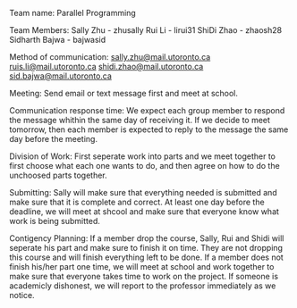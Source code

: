 Team name: Parallel Programming

Team Members:
Sally Zhu - zhusally
Rui Li - lirui31
ShiDi Zhao - zhaosh28
Sidharth Bajwa - bajwasid


Method of communication:
sally.zhu@mail.utoronto.ca
ruis.li@mail.utoronto.ca
shidi.zhao@mail.utoronto.ca
sid.bajwa@mail.utoronto.ca

Meeting:
Send email or text message first and meet at school.

Communication response time:
We expect each group member to respond the message whithin the same day of receiving it.
If we decide to meet tomorrow, then each member is expected to reply to the message the
same day before the meeting.

Division of Work:
First seperate work into parts and we meet together to first choose what each one wants to do,
and then agree on how to do the unchoosed parts together.

Submitting:
Sally will make sure that everything needed is submitted and make sure that it is complete and correct.
At least one day before the deadline, we will meet at shcool and make sure that everyone know what work is
being submitted.


Contigency Planning:
If a member drop the course, Sally, Rui and Shidi will seperate his part and make sure to finish it on time.
They are not dropping this course and will finish everything left to be done.
If a member does not finish his/her part one time, we will meet at school and work together to make sure that
everyone takes time to work on the project.
If someone is academicly dishonest, we will report to the professor immediately as we notice.



